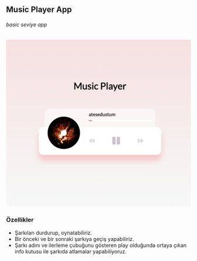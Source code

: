 ## Music Player App
###### basic seviye app

![uygulamadan bir ss](musicplayer.png)

### Özellikler
- Şarkıları durdurup, oynatabiliriz.
- Bir önceki ve bir sonraki şarkıya geçiş yapabiliriz.
- Şarkı adını ve ilerleme çubuğunu gösteren play olduğunda ortaya çıkan info kutusu ile şarkıda atlamalar yapabiliyoruz.
  

